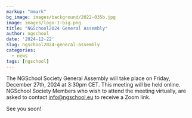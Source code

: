 ```yaml
---
markup: "mmark"
bg_image: images/background/2022-035b.jpg
image: images/logo-1-big.png
title: "NGSchool2024 General Assembly"
author: ngschool
date: '2024-12-22'
slug: ngschool2024-general-assembly
categories:
  - news
tags: [ngschool]
---
```


The NGSchool Society General Assembly will take place on Friday, December 27th, 2024 at 3:30pm CET. This meeting will be held online. NGSchool Society Members who wish to attend the meeting virtually, are asked to contact <a href="mailto: info@ngschool.eu">info@ngschool.eu</a> to receive a Zoom link.

See you soon!
